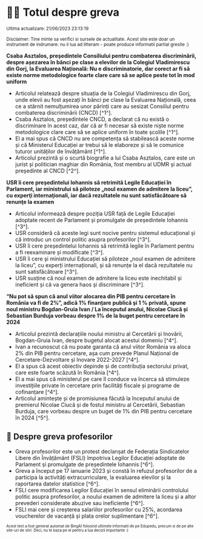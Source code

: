 # 👩‍🏫 Totul despre greva
<sub>Ultima actualizare: 21/06/2023 23:13:19</sub>

<sub>Disclaimer: Tine minte sa verifici si sursele de actualitate. Acest site este doar un instrument de indrumare: nu il lua ad litteram - poate produce informatii partial gresite :)</sub>

**Csaba Asztalos, președintele Consiliului pentru combaterea discriminării, despre așezarea în bănci pe clase a elevilor de la Colegiul Vladimirescu din Gorj, la Evaluarea Națională: Nu e discriminatorie, dar corect ar fi să existe norme metodologice foarte clare care să se aplice peste tot în mod uniform**
- Articolul relatează despre situația de la Colegiul Vladimirescu din Gorj, unde elevii au fost așezați în bănci pe clase la Evaluarea Națională, ceea ce a stârnit nemulțumirea unor părinți care au sesizat Consiliul pentru combaterea discriminării (CNCD) [^1^].
- Csaba Asztalos, președintele CNCD, a declarat că nu există o discriminare în acest caz, dar că ar fi necesar să existe niște norme metodologice clare care să se aplice uniform în toate școlile [^1^].
- El a mai spus că CNCD nu are competența să stabilească aceste norme și că Ministerul Educației ar trebui să le elaboreze și să le comunice tuturor unităților de învățământ [^1^].
- Articolul prezintă și o scurtă biografie a lui Csaba Asztalos, care este un jurist și politician maghiar din România, fost membru al UDMR și actual președinte al CNCD [^2^].

**USR îi cere președintelui Iohannis să retrimită Legile Educației în Parlament, iar ministrului să piloteze „noul examen de admitere la liceu”, cu experţi internaţionali, iar dacă rezultatele nu sunt satisfăcătoare să renunţe la examen**
- Articolul informează despre poziția USR față de Legile Educației adoptate recent de Parlament și promulgate de președintele Iohannis [^3^].
- USR consideră că aceste legi sunt nocive pentru sistemul educațional și că introduc un control politic asupra profesorilor [^3^].
- USR îi cere președintelui Iohannis să retrimită legile în Parlament pentru a fi reexaminare și modificate [^3^].
- USR îi cere și ministrului Educației să piloteze „noul examen de admitere la liceu”, cu experți internaționali, și să renunțe la el dacă rezultatele nu sunt satisfăcătoare [^3^].
- USR susține că noul examen de admitere la liceu este inechitabil și ineficient și că va genera haos și discriminare [^3^].

**“Nu pot să spun că anul viitor alocarea din PIB pentru cercetare în România va fi de 2%”, adică 1% finanțare publică și 1 % privată, spune noul ministru Bogdan-Gruia Ivan / La începutul anului, Nicolae Ciucă și Sebastian Burduja vorbeau despre 1% de la buget pentru cercetare în 2024**
- Articolul prezintă declarațiile noului ministru al Cercetării și Inovării, Bogdan-Gruia Ivan, despre bugetul alocat acestui domeniu [^4^].
- Ivan a recunoscut că nu poate garanta că anul viitor România va aloca 2% din PIB pentru cercetare, așa cum prevede Planul Național de Cercetare-Dezvoltare și Inovare 2022-2027 [^4^].
- El a spus că acest obiectiv depinde și de contribuția sectorului privat, care este foarte scăzută în România [^4^].
- El a mai spus că ministerul pe care îl conduce va încerca să stimuleze investițiile private în cercetare prin facilități fiscale și programe de cofinanțare [^4^].
- Articolul amintește și de promisiunea făcută la începutul anului de premierul Nicolae Ciucă și de fostul ministru al Cercetării, Sebastian Burduja, care vorbeau despre un buget de 1% din PIB pentru cercetare în 2024 [^5^].

## 🏫 Despre greva profesorilor
- Greva profesorilor este un protest declanșat de Federația Sindicatelor Libere din Învățământ (FSLI) împotriva Legilor Educației adoptate de Parlament și promulgate de președintele Iohannis [^6^].
- Greva a început pe 17 ianuarie 2023 și constă în refuzul profesorilor de a participa la activități extracurriculare, la evaluarea elevilor și la raportarea datelor statistice [^6^].
- FSLI cere modificarea Legilor Educației în sensul eliminării controlului politic asupra profesorilor, a noului examen de admitere la liceu și a altor prevederi considerate abuzive sau ineficiente [^6^].
- FSLI mai cere și creșterea salariilor profesorilor cu 25%, acordarea voucherelor de vacanță și plata orelor suplimentare [^6^].


<sub><sub>Acest text a fost generat automat de BingAI folosind ultimele informatii de pe Edupedu, precum si de pe alte site-uri de stiri. Deci, nu te baza pe el pentru a lua decizii importante :)</sub></sub>